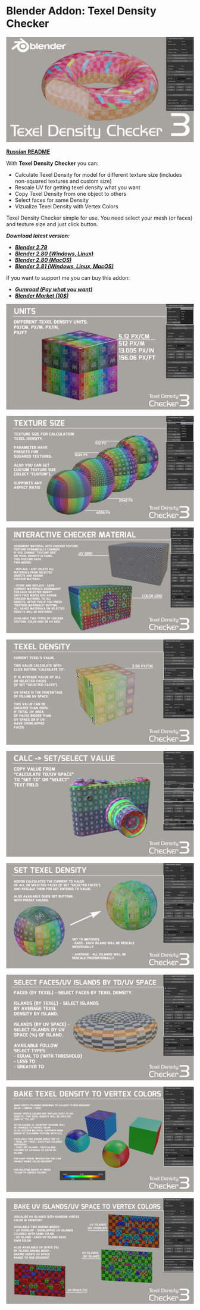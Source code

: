 # Blender Addon: Texel Density Checker

![Header](/images/Header_TD_3_1920.png)

**[Russian README](/README_ru.md)**

With **Texel Density Checker** you can: 

* Calculate Texel Density for model for different texture size (includes non-squared textures and custom size)
* Rescale UV for getting texel density what you want
* Copy Texel Density from one object to others
* Select faces for same Density
* Vizualize Texel Density with Vertex Colors

Texel Density Checker simple for use. You need select your mesh (or faces) and texture size and just click button.

***Download latest version:***

* ***[Blender 2.79](https://github.com/mrven/Blender-Texel-Density-Checker/raw/master/Releases/Texel_Density_1_0_9_279.zip)***
* ***[Blender 2.80 (Windows, Linux)](https://github.com/mrven/Blender-Texel-Density-Checker/raw/master/Releases/Texel_Density_2_0_280.zip)***
* ***[Blender 2.80 (MacOS)](https://github.com/mrven/Blender-Texel-Density-Checker/raw/master/Releases/Texel_Density_2_0_280_MacOS.zip)***
* ***[Blender 2.81 (Windows, Linux, MacOS)](https://github.com/mrven/Blender-Texel-Density-Checker/raw/master/Releases/Texel_Density_3_2_281.zip)***

If you want to support me you can buy this addon:
* ***[Gumroad (Pay what you want)](https://gumroad.com/l/CEIOR)***
* ***[Blender Market (10$)](https://blendermarket.com/products/texel-density-checker)***

![Different Units](/images/TD_3_En-en/01_Units_EN.png)

![Texture Size](/images/TD_3_En-en/02_Texture_Size_EN.png)

![Checker Material](/images/TD_3_En-en/03_Checker_Material_EN.png)

![Calculate TD](/images/TD_3_En-en/04_Calculate_EN.png)

![Copy Value](/images/TD_3_En-en/05_Calc_to_Set_EN.png)

![Set TD](/images/TD_3_En-en/06_Set_TD_EN.png)

![Select](/images/TD_3_En-en/07_Select_EN.png)

![TD To VC](/images/TD_3_En-en/08_TD_VC_EN.png)

![UV To VC](/images/TD_3_En-en/09_UV_VC_EN.png)